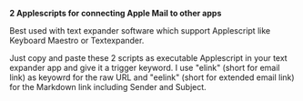 **2 Applescripts for connecting Apple Mail to other apps**

Best used with text expander software which support Applescript like Keyboard Maestro or Textexpander.

Just copy and paste these 2 scripts as executable Applescript in your text expander app and give it a trigger keyword. 
I use "elink" (short for email link) as keyowrd for the raw URL and "eelink" (short for extended email link) for the Markdown link including Sender and Subject. 
